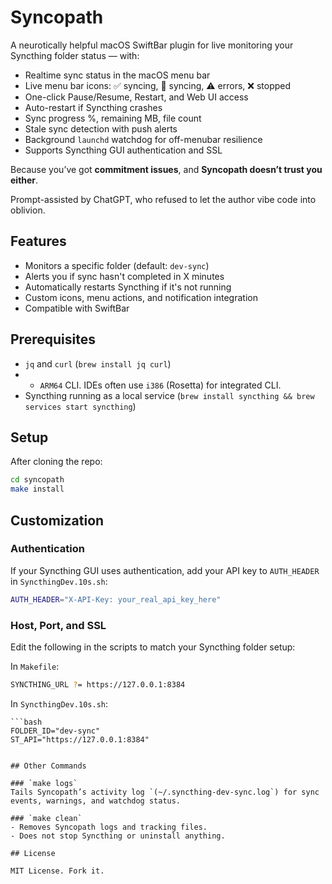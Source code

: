 # Syncopath

A neurotically helpful macOS SwiftBar plugin for live monitoring your Syncthing folder status — with:

- Realtime sync status in the macOS menu bar
- Live menu bar icons: ✅ syncing, 📡 syncing, ⚠️ errors, ❌ stopped
- One-click Pause/Resume, Restart, and Web UI access
- Auto-restart if Syncthing crashes
- Sync progress %, remaining MB, file count
- Stale sync detection with push alerts
- Background `launchd` watchdog for off-menubar resilience
- Supports Syncthing GUI authentication and SSL

Because you’ve got **commitment issues**, and **Syncopath doesn’t trust you either**.

Prompt-assisted by ChatGPT, who refused to let the author vibe code into oblivion.

## Features

- Monitors a specific folder (default: `dev-sync`)
- Alerts you if sync hasn't completed in X minutes
- Automatically restarts Syncthing if it's not running
- Custom icons, menu actions, and notification integration
- Compatible with SwiftBar

## Prerequisites
- `jq` and `curl` (`brew install jq curl`)
- - `ARM64` CLI. IDEs often use `i386` (Rosetta) for integrated CLI.
- Syncthing running as a local service (`brew install syncthing && brew services start syncthing`)

## Setup

After cloning the repo:

```bash
cd syncopath
make install
```

## Customization

### Authentication
If your Syncthing GUI uses authentication, add your API key to `AUTH_HEADER` in `SyncthingDev.10s.sh`:

   ```bash
   AUTH_HEADER="X-API-Key: your_real_api_key_here"
   ```

### Host, Port, and SSL
Edit the following in the scripts to match your Syncthing folder setup:

In `Makefile`:

   ```bash
   SYNCTHING_URL ?= https://127.0.0.1:8384
   ```

In `SyncthingDev.10s.sh`:

    ```bash
    FOLDER_ID="dev-sync"
    ST_API="https://127.0.0.1:8384"
   ```

## Other Commands

### `make logs`
Tails Syncopath’s activity log `(~/.syncthing-dev-sync.log`) for sync events, warnings, and watchdog status.

### `make clean`
- Removes Syncopath logs and tracking files.
- Does not stop Syncthing or uninstall anything.

## License

MIT License. Fork it.

